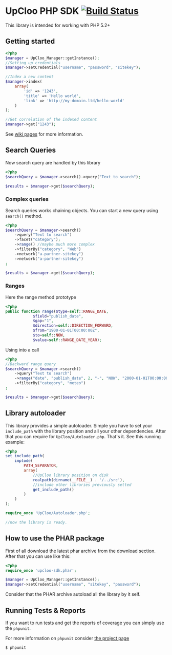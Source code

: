 # UpCloo PHP SDK [![Build Status](https://secure.travis-ci.org/wdalmut/upcloo-php-sdk.png)](http://travis-ci.org/wdalmut/upcloo-php-sdk?branch=master)

This library is intended for working with PHP 5.2+

## Getting started

```php
<?php
$manager = UpCloo_Manager::getInstance();
//Setting up credentials
$manager->setCredential("username", "password", "sitekey");

//Index a new content
$manager->index(
    array(
        'id' => '1243',
        'title' => 'Hello world',
        'link' => 'http://my-domain.ltd/hello-world'
    )
);

//Get correlation of the indexed content
$manager->get("1243");
```

See [wiki pages](upcloo-php-sdk/wiki) for more information.

## Search Queries

Now search query are handled by this library 

```php
<?php
$searchQuery = $manager->search()->query("Text to search");

$results = $manager->get($searchQuery);
```

### Complex queries

Search queries works chaining objects. You can start a new query
using ```search()``` method.

```php
<?php
$searchQuery = $manager->search()
    ->query("Text to search")
    ->facet("category");
    ->range() //maybe much more complex
    ->filterBy("category", "Web")
    ->network("a-partner-sitekey")
    ->network("a-partner-sitekey")
;

$results = $manager->get($searchQuery);
```

### Ranges 

Here the range method prototype

```php
<?php
public function range($type=self::RANGE_DATE, 
            $field="publish_date", 
            $gap="1", 
            $direction=self::DIRECTION_FORWARD, 
            $from="1900-01-01T00:00:00Z", 
            $to=self::NOW, 
            $value=self::RANGE_DATE_YEAR);
```

Using into a call

```php
<?php
//Backward range query
$searchQuery = $manager->search()
    ->query("Text to search")
    ->range("date", "publish_date", 2, "-", "NOW", "2000-01-01T00:00:00Z")
    ->filterBy("category", "meteo")
;

$results = $manager->get($searchQuery);
```

## Library autoloader

This library provides a simple autoloader. Simple you have
to set your ```include_path``` with the library position
and all your other dependencies. After that you can 
require for ```UpCloo/Autoloader.php```. That's it. See this
running example:

```php
<?php
set_include_path(
    implode(
        PATH_SEPARATOR,  
        array(
            //UpCloo library position on disk
            realpath(dirname(__FILE__) . '/../src'),
            //include other libraries previously setted
            get_include_path()
        )
    )
);

require_once 'UpCloo/Autoloader.php';

//now the library is ready.
```

## How to use the PHAR package

First of all download the latest phar archive from the download section.
After that you can use like this:

```php
<?php 
require_once 'upcloo-sdk.phar';

$manager = UpCloo_Manager::getInstance();
$manager->setCredential("username", "sitekey", "password");

```

Consider that the PHAR archive autoload all the library by it self.

## Running Tests & Reports

If you want to run tests and get the reports of coverage you can
simply use the ```phpunit```.

For more information on ```phpunit``` consider 
[the project page](http://www.phpunit.de/manual/current/en/) 

```
$ phpunit
```

